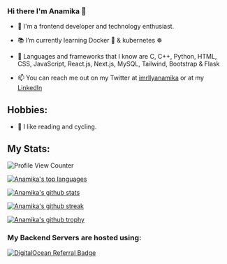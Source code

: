 ### Hi there I'm Anamika 👋
- 💾 I'm a frontend developer and technology enthusiast.
- 📚 I’m currently learning Docker 🐋 & kubernetes ☸️
 
- 💽 Languages and frameworks that I know are C, C++, Python, HTML, CSS, JavaScript, React.js, Next.js, MySQL, Tailwind, Bootstrap &
     Flask
- 📫 You can reach me out on my Twitter at [imrllyanamika](https://twitter.com/imrllyanamika) or at my [LinkedIn](https://www.linkedin.com/in/anamika-jha-301a571a4/)

   
## Hobbies:
- 💠 I like reading and cycling.

## My Stats:

![Profile View Counter](https://komarev.com/ghpvc/?username=anamiikajha)

[![Anamika's top languages](https://github-readme-stats.vercel.app/api/top-langs/?username=anamiikajha&theme=blue-green)](https://github.com/anamiikajha)


[![Anamika's github stats](https://github-readme-stats.vercel.app/api?username=anamiikajha&theme=blue-green)](https://github.com/anamiikajha)

[![Anamika's github streak](https://github-readme-streak-stats.herokuapp.com/?user=anamiikajha&theme=blue-green)](https://github.com/anamiikajha)

[![Anamika's github trophy](https://github-profile-trophy.vercel.app/?username=anamiikajha&row=1)](https://github.com/anamiikajha)


### My Backend Servers are hosted using:
  
[![DigitalOcean Referral Badge](https://web-platforms.sfo2.digitaloceanspaces.com/WWW/Badge%202.svg)](https://www.digitalocean.com/?refcode=c3fbdcb9d90a&utm_campaign=Referral_Invite&utm_medium=Referral_Program&utm_source=badge)
